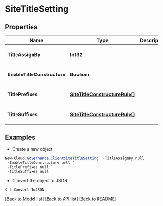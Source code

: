 # SiteTitleSetting
## Properties

Name | Type | Description | Notes
------------ | ------------- | ------------- | -------------
**TitleAssignBy** | **Int32** |  | [optional] [default to null]
**EnableTitleConstructure** | **Boolean** |  | [optional] [default to null]
**TitlePrefixes** | [**SiteTitleConstructureRule[]**](SiteTitleConstructureRule.md) |  | [optional] [default to null]
**TitleSuffixes** | [**SiteTitleConstructureRule[]**](SiteTitleConstructureRule.md) |  | [optional] [default to null]

## Examples

- Create a new object
```powershell
New-Cloud.Governance.ClientSiteTitleSetting  -TitleAssignBy null `
 -EnableTitleConstructure null `
 -TitlePrefixes null `
 -TitleSuffixes null
```

- Convert the object to JSON
```powershell
$ | Convert-ToJSON
```


[[Back to Model list]](../README.md#documentation-for-models) [[Back to API list]](../README.md#documentation-for-api-endpoints) [[Back to README]](../README.md)

